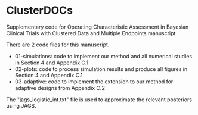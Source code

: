 # ClusterDOCs
Supplementary code for Operating Characteristic Assessment in Bayesian Clinical Trials with Clustered Data and Multiple Endpoints manuscript 

There are 2 code files for this manuscript.

- 01-simulations: code to implement our method and all numerical studies in Section 4 and Appendix C.1
- 02-plots: code to process simulation results and produce all figures in Section 4 and Appendix C.1
- 03-adaptive: code to implement the extension to our method for adaptive designs from Appendix C.2

The "jags_logistic_int.txt" file is used to approximate the relevant posteriors using JAGS.
